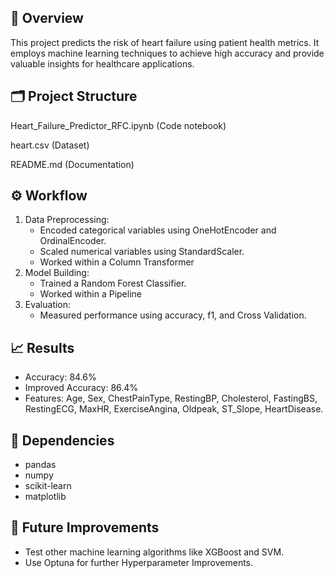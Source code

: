 ## 📖 Overview
This project predicts the risk of heart failure using patient health metrics. It employs machine learning techniques to achieve high accuracy and provide valuable insights for healthcare applications.

## 🗂️ Project Structure
Heart_Failure_Predictor_RFC.ipynb  (Code notebook)

heart.csv  (Dataset)

README.md  (Documentation)

## ⚙️ Workflow
1. Data Preprocessing:
   - Encoded categorical variables using OneHotEncoder and OrdinalEncoder.
   - Scaled numerical variables using StandardScaler.
   - Worked within a Column Transformer
2. Model Building:
   - Trained a Random Forest Classifier.
   - Worked within a Pipeline
3. Evaluation:
   - Measured performance using accuracy, f1, and Cross Validation.

## 📈 Results
- Accuracy: 84.6%
- Improved Accuracy: 86.4%
- Features: Age,	Sex,	ChestPainType,	RestingBP,	Cholesterol,	FastingBS,	RestingECG,	MaxHR, ExerciseAngina, Oldpeak,	ST_Slope, HeartDisease.

## 📂 Dependencies
- pandas
- numpy
- scikit-learn
- matplotlib

## 🌟 Future Improvements
- Test other machine learning algorithms like XGBoost and SVM.
- Use Optuna for further Hyperparameter Improvements.

